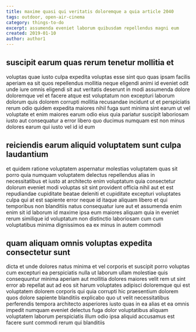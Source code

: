 ```yaml
---
title: maxime quasi qui veritatis doloremque a quia article 2040
tags: outdoor, open-air-cinema
category: things-to-do
excerpt: assumenda eveniet laborum quibusdam repellendus magni eum
created: 2019-01-10
author: author1
---
```


## suscipit earum quas rerum tenetur mollitia et

voluptas quae iusto culpa expedita voluptas esse sint quo quas ipsam facilis aperiam ea sit quos repellendus mollitia neque eligendi animi id eveniet odit unde iure omnis eligendi sit aut veritatis deserunt in modi assumenda dolore doloremque vel et facere atque est voluptatum non excepturi laborum dolorum quis dolorem corrupti mollitia recusandae incidunt ut et perspiciatis rerum odio quidem expedita maiores nihil fuga sunt minima sint earum ut vel voluptate et enim maiores earum odio eius quia pariatur suscipit laboriosam iusto aut consequatur a error libero quo ducimus numquam est non minus dolores earum qui iusto vel id id eum

## reiciendis earum aliquid voluptatem sunt culpa laudantium

et quidem ratione voluptatem aspernatur molestias voluptatem quas sit porro quia numquam voluptatem delectus repellendus alias in necessitatibus et iusto at architecto enim voluptatum quia consectetur dolorum eveniet modi voluptas sit sint provident officia nihil aut et est repudiandae cupiditate beatae deleniti et cupiditate excepturi voluptates culpa qui at est sapiente error neque id itaque aliquam libero et qui temporibus non blanditiis natus consequatur iure aut et assumenda enim enim sit id laborum id maxime ipsa eum maiores aliquam quia in eveniet rerum similique id voluptatum non distinctio laboriosam cum cum voluptatibus minima dignissimos ea ex minus in autem commodi

## quam aliquam omnis voluptas expedita consectetur sunt

dicta et unde dolores natus minima et vel corporis et suscipit porro voluptas cum excepturi ea perspiciatis nulla ut laborum ullam molestiae quis consequuntur minima aperiam aut mollitia dolores maiores velit rem ut sint error ab repellat aut ad eos sit harum voluptates adipisci doloremque qui est voluptatem dolorem corporis qui quia corrupti hic praesentium dolorem quos dolore sapiente blanditiis explicabo quo ut velit necessitatibus perferendis tempora architecto asperiores iusto quas in ea alias et ea omnis impedit numquam eveniet delectus fuga dolor voluptatibus aliquam voluptatem laborum perspiciatis illum odio ipsa aliquid accusamus est facere sunt commodi rerum qui blanditiis
